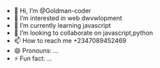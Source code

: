 - 👋 Hi, I’m @Goldman-coder
- 👀 I’m interested in web dwvwlopment
- 🌱 I’m currently learning javascript
- 💞️ I’m looking to collaborate on javascript,python
- 📫 How to reach me +2347089452469
- 😄 Pronouns: ...
- ⚡ Fun fact: ...

<!---
Goldman-coder/Goldman-coder is a ✨ special ✨ repository because its `README.md` (this file) appears on your GitHub profile.
You can click the Preview link to take a look at your changes.
--->
